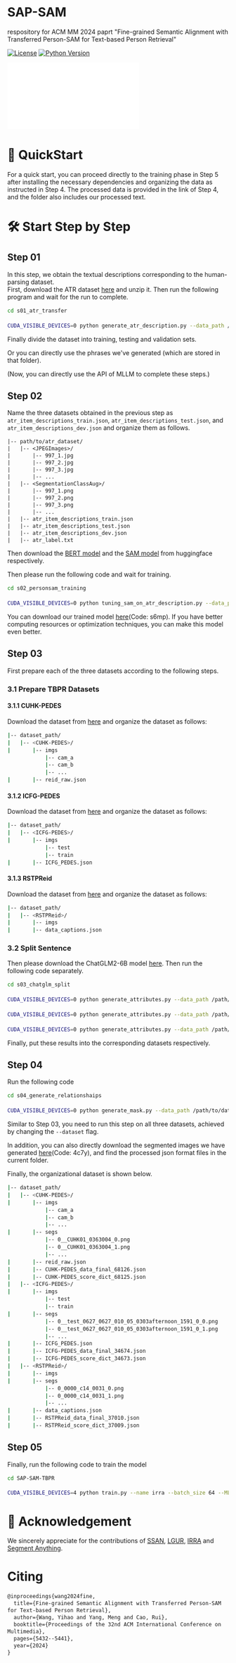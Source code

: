 # SAP-SAM
 respository for ACM MM 2024 paprt "Fine-grained Semantic Alignment with Transferred Person-SAM for Text-based Person Retrieval"

[![License](https://img.shields.io/badge/License-MIT-blue.svg)](https://opensource.org/licenses/MIT)
[![Python Version](https://img.shields.io/badge/python-3.8%2B-blue)](https://www.python.org/)

![Overview of SAP-SAM](fig/region_alignment_framework.pdf "Overview of SAP-SAM") 

# 🚀 QuickStart
For a quick start, you can proceed directly to the training phase in Step 5 after installing the necessary dependencies and organizing the data as instructed in Step 4. The processed data is provided in the link of Step 4, and the folder also includes our processed text.

# 🛠️ Start Step by Step
## Step 01
In this step, we obtain the textual descriptions corresponding to the human-parsing dataset.  
First, download the ATR dataset [here](https://github.com/lemondan/HumanParsing-Dataset) and unzip it. Then run the following program and wait for the run to complete. 
```bash
cd s01_atr_transfer

CUDA_VISIBLE_DEVICES=0 python generate_atr_description.py --data_path /path/to/atr_dataset
```
Finally divide the dataset into training, testing and validation sets.

Or you can directly use the phrases we've generated (which are stored in that folder).

(Now, you can directly use the API of MLLM to complete these steps.)

## Step 02

Name the three datasets obtained in the previous step as `atr_item_descriptions_train.json`, `atr_item_descriptions_test.json`, and `atr_item_descriptions_dev.json` and organize them as follows.

```
|-- path/to/atr_dataset/
|   |-- <JPEGImages>/
|       |-- 997_1.jpg
|       |-- 997_2.jpg
|       |-- 997_3.jpg
|       |-- ...
|   |-- <SegmentationClassAug>/
|       |-- 997_1.png
|       |-- 997_2.png
|       |-- 997_3.png
|       |-- ...
|   |-- atr_item_descriptions_train.json
|   |-- atr_item_descriptions_test.json
|   |-- atr_item_descriptions_dev.json
|   |-- atr_label.txt
```

Then download the [BERT model](https://huggingface.co/bert-base-uncased/tree/main) and the [SAM model](https://huggingface.co/facebook/sam-vit-base/tree/main) from huggingface respectively.

Then please run the following code and wait for training.

```bash
cd s02_personsam_training

CUDA_VISIBLE_DEVICES=0 python tuning_sam_on_atr_description.py --data_path /path/to/atr_dataset --sam_path sam_path --language_model_path bert_path --batch_size 6 --num_epochs 20
```

You can download our trained model [here](https://pan.baidu.com/s/1SUeR_7YozaWqNGZSpI74Lw?pwd=s6mp)(Code: s6mp). If you have better computing resources or optimization techniques, you can make this model even better.

## Step 03
First prepare each of the three datasets according to the following steps.
### 3.1 Prepare TBPR Datasets
#### 3.1.1 CUHK-PEDES
Download the dataset from [here](https://github.com/ShuangLI59/Person-Search-with-Natural-Language-Description) and organize the dataset as follows:
```bash
|-- dataset_path/
|   |-- <CUHK-PEDES>/
|       |-- imgs
            |-- cam_a
            |-- cam_b
            |-- ...
|       |-- reid_raw.json
```

#### 3.1.2 ICFG-PEDES
Download the dataset from [here](https://github.com/zifyloo/SSAN) and organize the dataset as follows:
```bash
|-- dataset_path/
|   |-- <ICFG-PEDES>/
|       |-- imgs
            |-- test
            |-- train 
|       |-- ICFG_PEDES.json
```

#### 3.1.3 RSTPReid
Download the dataset from [here](https://github.com/NjtechCVLab/RSTPReid-Dataset) and organize the dataset as follows:
```bash
|-- dataset_path/
|   |-- <RSTPReid>/
|       |-- imgs
|       |-- data_captions.json
```

### 3.2 Split Sentence
Then please download the ChatGLM2-6B model [here](https://huggingface.co/THUDM/chatglm2-6b/tree/main). Then run the following code separately.

```bash
cd s03_chatglm_split

CUDA_VISIBLE_DEVICES=0 python generate_attributes.py --data_path /path/to/dataset_path --dataset "CUHK-PEDES" --chatglm_path /path/to/chatglm --step 100000

CUDA_VISIBLE_DEVICES=0 python generate_attributes.py --data_path /path/to/dataset_path --dataset "ICFG-PEDES" --chatglm_path /path/to/chatglm --step 100000

CUDA_VISIBLE_DEVICES=0 python generate_attributes.py --data_path /path/to/dataset_path --dataset "RSTPReid" --chatglm_path /path/to/chatglm --step 100000
```

Finally, put these results into the corresponding datasets respectively.

## Step 04
Run the following code

```bash
cd s04_generate_relationshaips

CUDA_VISIBLE_DEVICES=0 python generate_mask.py --data_path /path/to/dataset_path --dataset "CUHK-PEDES" --bert_path /path/to/bert_path --sam_path /path/to/sam_path --trained_sam /path/to/trained_sam_in_s02 --step 1000000
```

Similar to Step 03, you need to run this step on all three datasets, achieved by changing the `--dataset` flag.

In addition, you can also directly download the segmented images we have generated [here](https://pan.baidu.com/s/1Jw2AyXAkl0q4ui4yw_CEqg?pwd=4c7y)(Code: 4c7y), and find the processed json format files in the current folder.

Finally, the organizational dataset is shown below.

```bash
|-- dataset_path/
|   |-- <CUHK-PEDES>/
|       |-- imgs
            |-- cam_a
            |-- cam_b
            |-- ...
|       |-- segs
            |-- 0__CUHK01_0363004_0.png
            |-- 0__CUHK01_0363004_1.png
            |-- ...
|       |-- reid_raw.json
|       |-- CUHK-PEDES_data_final_68126.json
|       |-- CUHK-PEDES_score_dict_68125.json
|   |-- <ICFG-PEDES>/
|       |-- imgs
            |-- test
            |-- train 
|       |-- segs
            |-- 0__test_0627_0627_010_05_0303afternoon_1591_0_0.png
            |-- 0__test_0627_0627_010_05_0303afternoon_1591_0_1.png
            |-- ...
|       |-- ICFG_PEDES.json
|       |-- ICFG-PEDES_data_final_34674.json
|       |-- ICFG-PEDES_score_dict_34673.json
|   |-- <RSTPReid>/
|       |-- imgs
|       |-- segs
            |-- 0_0000_c14_0031_0.png
            |-- 0_0000_c14_0031_1.png
            |-- ...
|       |-- data_captions.json
|       |-- RSTPReid_data_final_37010.json
|       |-- RSTPReid_score_dict_37009.json

```

## Step 05
Finally, run the following code to train the model

```bash
cd SAP-SAM-TBPR

CUDA_VISIBLE_DEVICES=4 python train.py --name irra --batch_size 64 --MLM --loss_names 'sdm+mlm_part+matching' --dataset_name 'CUHK-PEDES' --root_dir './' --num_epoch 60 --part_seg --img_aug --part_mask_prob 0.35
```

# 🙏 Acknowledgement
We sincerely appreciate for the contributions of [SSAN](https://github.com/zifyloo/SSAN),  [LGUR](https://github.com/ZhiyinShao-H/LGUR), [IRRA](https://github.com/anosorae/IRRA) and [Segment Anything](https://github.com/facebookresearch/segment-anything).

# Citing

```
@inproceedings{wang2024fine,
  title={Fine-grained Semantic Alignment with Transferred Person-SAM for Text-based Person Retrieval},
  author={Wang, Yihao and Yang, Meng and Cao, Rui},
  booktitle={Proceedings of the 32nd ACM International Conference on Multimedia},
  pages={5432--5441},
  year={2024}
}
```
